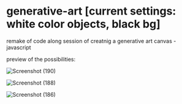 # generative-art  [current settings: white color objects, black bg]
remake of code along session of creatnig a generative art canvas - javascript 

preview of the possibilities:


![Screenshot (190)](https://user-images.githubusercontent.com/93290831/164984477-409dba5e-90c8-4b4b-8637-6e93c13f6911.png)



![Screenshot (188)](https://user-images.githubusercontent.com/93290831/164984488-3353c351-903b-4175-b7a8-a1b2ed6b9515.png)



![Screenshot (186)](https://user-images.githubusercontent.com/93290831/164984494-47e688a5-8362-405b-9f05-e084b5426c5b.png)
